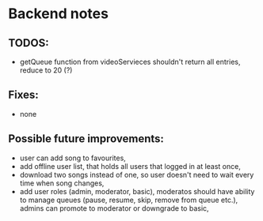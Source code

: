 # Backend notes
## TODOS:
 - getQueue function from videoServieces shouldn't return all entries, reduce to 20 (?)

## Fixes:
 - none

## Possible future improvements:
 - user can add song to favourites,
 - add offline user list, that holds all users that logged in at least once,
 - download two songs instead of one, so user doesn't need to wait every time when song changes,
 - add user roles (admin, moderator, basic), moderatos should have ability to manage queues (pause, resume, skip, remove from queue etc.), admins can promote to moderator or downgrade to basic,